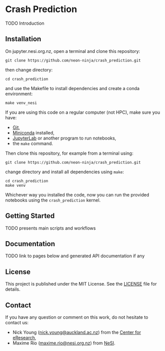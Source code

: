 # Crash Prediction

TODO Introduction


## Installation

On jupyter.nesi.org.nz, open a terminal and clone this repository:
```
git clone https://github.com/neon-ninja/crash_prediction.git
```
then change directory:
```
cd crash_prediction
```
and use the Makefile to install dependencies and create a conda environment:
```
make venv_nesi
```

If you are using this code on a regular computer (not HPC), make sure you have:
- [Git](https://git-scm.com/downloads),
- [Miniconda](https://docs.conda.io/en/latest/miniconda.html) installed,
- [JupyterLab](https://jupyter.org/install.html) or another program to run
  notebooks,
- the `make` command.

Then clone this repository, for example from a terminal using:
```
git clone https://github.com/neon-ninja/crash_prediction.git
```
change directory and install all dependencies using `make`:
```
cd crash_prediction
make venv
```

Whichever way you installed the code, now you can run the provided notebooks
using the `crash_prediction` kernel.


## Getting Started

TODO presents main scripts and workflows


## Documentation

TODO link to pages below and generated API documentation if any


## License

This project is published under the MIT License. See the [LICENSE](LICENSE) file
for details.


## Contact

If you have any question or comment on this work, do not hesitate to contact us:

- Nick Young (nick.young@auckland.ac.nz) from the [Center for eResearch](https://www.eresearch.auckland.ac.nz/),
- Maxime Rio (maxime.rio@nesi.org.nz) from [NeSI](https://www.nesi.org.nz/).
